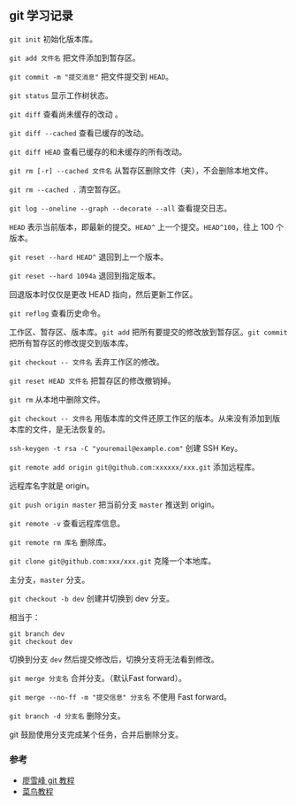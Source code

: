 ## git 学习记录

`git init` 初始化版本库。

`git add 文件名` 把文件添加到暂存区。

`git commit -m "提交消息"` 把文件提交到 `HEAD`。

`git status` 显示工作树状态。

`git diff` 查看尚未缓存的改动 。

`git diff --cached` 查看已缓存的改动。

`git diff HEAD` 查看已缓存的和未缓存的所有改动。

`git rm [-r] --cached 文件名` 从暂存区删除文件（夹），不会删除本地文件。

`git rm --cached .` 清空暂存区。

`git log --oneline --graph --decorate --all` 查看提交日志。

`HEAD` 表示当前版本，即最新的提交。`HEAD^` 上一个提交。`HEAD^100`，往上 100 个版本。

`git reset --hard HEAD^` 退回到上一个版本。

`git reset --hard 1094a` 退回到指定版本。

回退版本时仅仅是更改 HEAD 指向，然后更新工作区。

`git reflog` 查看历史命令。

工作区、暂存区、版本库。`git add` 把所有要提交的修改放到暂存区。`git commit` 把所有暂存区的修改提交到版本库。

`git checkout -- 文件名` 丢弃工作区的修改。

`git reset HEAD 文件名` 把暂存区的修改撤销掉。

`git rm` 从本地中删除文件。

`git checkout -- 文件名` 用版本库的文件还原工作区的版本。从来没有添加到版本库的文件，是无法恢复的。

`ssh-keygen -t rsa -C "youremail@example.com"` 创建 SSH Key。

`git remote add origin git@github.com:xxxxxx/xxx.git` 添加远程库。

远程库名字就是 origin。

`git push origin master` 把当前分支 `master` 推送到 origin。

`git remote -v` 查看远程库信息。

`git remote rm 库名` 删除库。

`git clone git@github.com:xxx/xxx.git` 克隆一个本地库。

主分支，`master` 分支。

`git checkout -b dev` 创建并切换到 dev 分支。

相当于：

```shell
git branch dev
git checkout dev
```
切换到分支 `dev` 然后提交修改后，切换分支将无法看到修改。

`git merge 分支名` 合并分支。（默认Fast forward）。

`git merge --no-ff -m "提交信息" 分支名` 不使用 Fast forward。

`git branch -d 分支名` 删除分支。

git 鼓励使用分支完成某个任务，合并后删除分支。

### 参考

- [廖雪峰 git 教程](https://www.liaoxuefeng.com/wiki/896043488029600)
- [菜鸟教程](https://www.runoob.com/git/git-tutorial.html)
